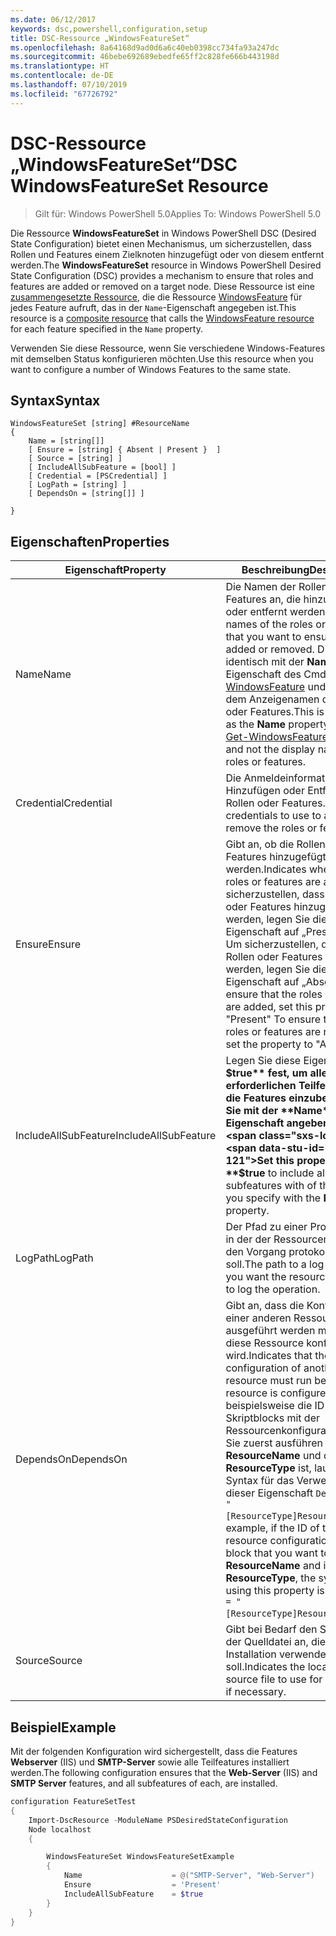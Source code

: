 ```yaml
---
ms.date: 06/12/2017
keywords: dsc,powershell,configuration,setup
title: DSC-Ressource „WindowsFeatureSet“
ms.openlocfilehash: 8a64168d9ad0d6a6c40eb0398cc734fa93a247dc
ms.sourcegitcommit: 46bebe692689ebedfe65ff2c828fe666b443198d
ms.translationtype: HT
ms.contentlocale: de-DE
ms.lasthandoff: 07/10/2019
ms.locfileid: "67726792"
---
```

# <a name="dsc-windowsfeatureset-resource"></a><span data-ttu-id="6cf53-103">DSC-Ressource „WindowsFeatureSet“</span><span class="sxs-lookup"><span data-stu-id="6cf53-103">DSC WindowsFeatureSet Resource</span></span>

> <span data-ttu-id="6cf53-104">Gilt für: Windows PowerShell 5.0</span><span class="sxs-lookup"><span data-stu-id="6cf53-104">Applies To: Windows PowerShell 5.0</span></span>

<span data-ttu-id="6cf53-105">Die Ressource **WindowsFeatureSet** in Windows PowerShell DSC (Desired State Configuration) bietet einen Mechanismus, um sicherzustellen, dass Rollen und Features einem Zielknoten hinzugefügt oder von diesem entfernt werden.</span><span class="sxs-lookup"><span data-stu-id="6cf53-105">The **WindowsFeatureSet** resource in Windows PowerShell Desired State Configuration (DSC) provides a mechanism to ensure that roles and features are added or removed on a target node.</span></span>
<span data-ttu-id="6cf53-106">Diese Ressource ist eine [zusammengesetzte Ressource](../../../resources/authoringResourceComposite.md), die die Ressource [WindowsFeature](windowsfeatureResource.md) für jedes Feature aufruft, das in der `Name`-Eigenschaft angegeben ist.</span><span class="sxs-lookup"><span data-stu-id="6cf53-106">This resource is a [composite resource](../../../resources/authoringResourceComposite.md) that calls the [WindowsFeature resource](windowsfeatureResource.md) for each feature specified in the `Name` property.</span></span>

<span data-ttu-id="6cf53-107">Verwenden Sie diese Ressource, wenn Sie verschiedene Windows-Features mit demselben Status konfigurieren möchten.</span><span class="sxs-lookup"><span data-stu-id="6cf53-107">Use this resource when you want to configure a number of Windows Features to the same state.</span></span>

## <a name="syntax"></a><span data-ttu-id="6cf53-108">Syntax</span><span class="sxs-lookup"><span data-stu-id="6cf53-108">Syntax</span></span>

```
WindowsFeatureSet [string] #ResourceName
{
    Name = [string[]]
    [ Ensure = [string] { Absent | Present }  ]
    [ Source = [string] ]
    [ IncludeAllSubFeature = [bool] ]
    [ Credential = [PSCredential] ]
    [ LogPath = [string] ]
    [ DependsOn = [string[]] ]

}
```

## <a name="properties"></a><span data-ttu-id="6cf53-109">Eigenschaften</span><span class="sxs-lookup"><span data-stu-id="6cf53-109">Properties</span></span>

|  <span data-ttu-id="6cf53-110">Eigenschaft</span><span class="sxs-lookup"><span data-stu-id="6cf53-110">Property</span></span>  |  <span data-ttu-id="6cf53-111">Beschreibung</span><span class="sxs-lookup"><span data-stu-id="6cf53-111">Description</span></span>   |
|---|---|
| <span data-ttu-id="6cf53-112">Name</span><span class="sxs-lookup"><span data-stu-id="6cf53-112">Name</span></span>| <span data-ttu-id="6cf53-113">Die Namen der Rollen oder Features an, die hinzugefügt oder entfernt werden sollen.</span><span class="sxs-lookup"><span data-stu-id="6cf53-113">The names of the roles or features that you want to ensure are added or removed.</span></span> <span data-ttu-id="6cf53-114">Dies ist identisch mit der **Name**-Eigenschaft des Cmdlets [Get-WindowsFeature](/powershell/module/servermanager/get-windowsfeature?view=winserver2012r2-ps) und nicht mit dem Anzeigenamen der Rollen oder Features.</span><span class="sxs-lookup"><span data-stu-id="6cf53-114">This is the same as the **Name** property of the [Get-WindowsFeature](/powershell/module/servermanager/get-windowsfeature?view=winserver2012r2-ps) cmdlet, and not the display name of the roles or features.</span></span>|
| <span data-ttu-id="6cf53-115">Credential</span><span class="sxs-lookup"><span data-stu-id="6cf53-115">Credential</span></span>| <span data-ttu-id="6cf53-116">Die Anmeldeinformationen zum Hinzufügen oder Entfernen der Rollen oder Features.</span><span class="sxs-lookup"><span data-stu-id="6cf53-116">The credentials to use to add or remove the roles or features.</span></span>|
| <span data-ttu-id="6cf53-117">Ensure</span><span class="sxs-lookup"><span data-stu-id="6cf53-117">Ensure</span></span>| <span data-ttu-id="6cf53-118">Gibt an, ob die Rollen oder Features hinzugefügt werden.</span><span class="sxs-lookup"><span data-stu-id="6cf53-118">Indicates whether the roles or features are added.</span></span> <span data-ttu-id="6cf53-119">Um sicherzustellen, dass die Rollen oder Features hinzugefügt werden, legen Sie diese Eigenschaft auf „Present“ fest. Um sicherzustellen, dass die Rollen oder Features entfernt werden, legen Sie diese Eigenschaft auf „Absent“ fest.</span><span class="sxs-lookup"><span data-stu-id="6cf53-119">To ensure that the roles or features are added, set this property to "Present" To ensure that the roles or features are removed, set the property to "Absent".</span></span>|
| <span data-ttu-id="6cf53-120">IncludeAllSubFeature</span><span class="sxs-lookup"><span data-stu-id="6cf53-120">IncludeAllSubFeature</span></span>| <span data-ttu-id="6cf53-121">Legen Sie diese Eigenschaft auf **$true** fest, um alle erforderlichen Teilfeatures in die Features einzubeziehen, die Sie mit der **Name**-Eigenschaft angeben.</span><span class="sxs-lookup"><span data-stu-id="6cf53-121">Set this property to **$true** to include all required subfeatures with of the features you specify with the **Name** property.</span></span>|
| <span data-ttu-id="6cf53-122">LogPath</span><span class="sxs-lookup"><span data-stu-id="6cf53-122">LogPath</span></span>| <span data-ttu-id="6cf53-123">Der Pfad zu einer Protokolldatei, in der der Ressourcenanbieter den Vorgang protokollieren soll.</span><span class="sxs-lookup"><span data-stu-id="6cf53-123">The path to a log file where you want the resource provider to log the operation.</span></span>|
| <span data-ttu-id="6cf53-124">DependsOn</span><span class="sxs-lookup"><span data-stu-id="6cf53-124">DependsOn</span></span>| <span data-ttu-id="6cf53-125">Gibt an, dass die Konfiguration einer anderen Ressource ausgeführt werden muss, bevor diese Ressource konfiguriert wird.</span><span class="sxs-lookup"><span data-stu-id="6cf53-125">Indicates that the configuration of another resource must run before this resource is configured.</span></span> <span data-ttu-id="6cf53-126">Wenn beispielsweise die ID des Skriptblocks mit der Ressourcenkonfiguration, den Sie zuerst ausführen möchten, __ResourceName__ und dessen Typ __ResourceType__ ist, lautet die Syntax für das Verwenden dieser Eigenschaft `DependsOn = "[ResourceType]ResourceName"`.</span><span class="sxs-lookup"><span data-stu-id="6cf53-126">For example, if the ID of the resource configuration script block that you want to run first is __ResourceName__ and its type is __ResourceType__, the syntax for using this property is `DependsOn = "[ResourceType]ResourceName"`.</span></span>|
| <span data-ttu-id="6cf53-127">Source</span><span class="sxs-lookup"><span data-stu-id="6cf53-127">Source</span></span>| <span data-ttu-id="6cf53-128">Gibt bei Bedarf den Speicherort der Quelldatei an, die für die Installation verwendet werden soll.</span><span class="sxs-lookup"><span data-stu-id="6cf53-128">Indicates the location of the source file to use for installation, if necessary.</span></span>|

## <a name="example"></a><span data-ttu-id="6cf53-129">Beispiel</span><span class="sxs-lookup"><span data-stu-id="6cf53-129">Example</span></span>

<span data-ttu-id="6cf53-130">Mit der folgenden Konfiguration wird sichergestellt, dass die Features **Webserver** (IIS) und **SMTP-Server** sowie alle Teilfeatures installiert werden.</span><span class="sxs-lookup"><span data-stu-id="6cf53-130">The following configuration ensures that the **Web-Server** (IIS) and **SMTP Server** features, and all subfeatures of each, are installed.</span></span>

```powershell
configuration FeatureSetTest
{
    Import-DscResource -ModuleName PSDesiredStateConfiguration
    Node localhost
    {

        WindowsFeatureSet WindowsFeatureSetExample
        {
            Name                    = @("SMTP-Server", "Web-Server")
            Ensure                  = 'Present'
            IncludeAllSubFeature    = $true
        }
    }
}
```
